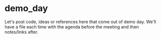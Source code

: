 # demo_day
Let's post code, ideas or references here that come out of demo day. We'll have a file each time with the agenda before the meeting and then notes/links after. 
